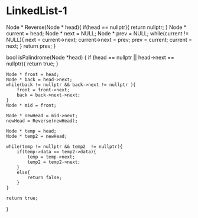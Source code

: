 # LinkedList-1
Node * Reverse(Node * head){
    if(head == nullptr){
        return nullptr;
    }
    Node * current = head;
    Node * next = NULL;
    Node * prev = NULL;
    while(current != NULL){
        next  = current->next;
        current->next = prev;
        prev = current;
        current = next;
    }
    return prev;
}
    

bool isPalindrome(Node *head)
{
    if (head == nullptr || head->next == nullptr){
        return true;
    }

    Node * front = head;
    Node * back = head->next;
    while(back != nullptr && back->next != nullptr ){
        front = front->next;
        back = back->next->next;
    }
    Node * mid = front;
   
    Node * newHead = mid->next;
    newHead = Reverse(newHead);
    
    Node * temp = head;
    Node * temp2 = newHead;
    
    while(temp != nullptr && temp2  != nullptr){
        if(temp->data == temp2->data){
            temp = temp->next;
            temp2 = temp2->next;
        }
        else{
            return false;
        }
    }
    
    return true;
}
